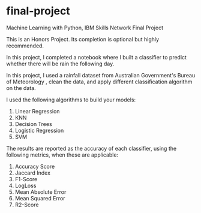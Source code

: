 # final-project
Machine Learning with Python, IBM Skills Network Final Project

This is an Honors Project. Its completion is optional but highly recommended.

In this project, I completed a notebook where I built a classifier to predict whether there will be rain the following day.

In this project, I used a rainfall dataset from Australian Government's Bureau of Meteorology , clean the data, and apply different classification algorithm on the data. 

I used the following algorithms to build your models:

1.  Linear Regression
2.  KNN
3.  Decision Trees
4.  Logistic Regression
5.  SVM


The results are reported as the accuracy of each classifier, using the following metrics, when these are applicable:

1. Accuracy Score
2. Jaccard Index
3. F1-Score
4. LogLoss
5. Mean Absolute Error
6. Mean Squared Error
7. R2-Score
